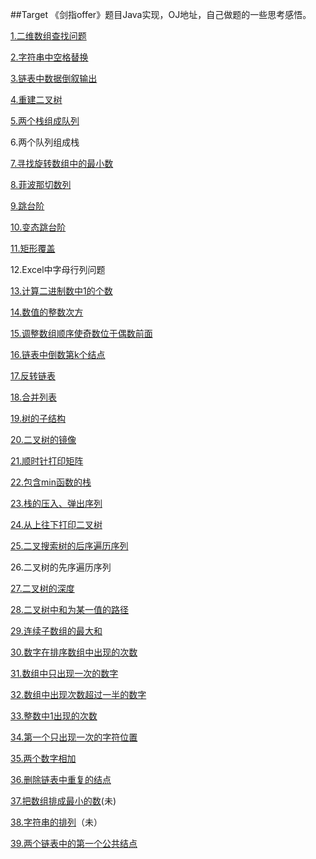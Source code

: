 ##Target
《剑指offer》题目Java实现，OJ地址，自己做题的一些思考感悟。

[1.二维数组查找问题](http://www.nowcoder.com/practice/abc3fe2ce8e146608e868a70efebf62e?rp=1&ru=/ta/coding-interviews&qru=/ta/coding-interviews/question-ranking)

[2.字符串中空格替换](http://www.nowcoder.com/practice/4060ac7e3e404ad1a894ef3e17650423?rp=1&ru=/ta/coding-interviews&qru=/ta/coding-interviews/question-ranking)

[3.链表中数据倒叙输出](http://www.nowcoder.com/practice/d0267f7f55b3412ba93bd35cfa8e8035?rp=1&ru=/ta/coding-interviews&qru=/ta/coding-interviews/question-ranking)

[4.重建二叉树](http://www.nowcoder.com/practice/8a19cbe657394eeaac2f6ea9b0f6fcf6?rp=1&ru=/ta/coding-interviews&qru=/ta/coding-interviews/question-ranking)

[5.两个栈组成队列](http://www.nowcoder.com/practice/54275ddae22f475981afa2244dd448c6?rp=1&ru=/ta/coding-interviews&qru=/ta/coding-interviews/question-ranking)

6.两个队列组成栈

[7.寻找旋转数组中的最小数](http://www.nowcoder.com/practice/9f3231a991af4f55b95579b44b7a01ba?rp=1&ru=/ta/coding-interviews&qru=/ta/coding-interviews/question-ranking)

[8.菲波那切数列](http://www.nowcoder.com/practice/c6c7742f5ba7442aada113136ddea0c3?rp=1&ru=/ta/coding-interviews&qru=/ta/coding-interviews/question-ranking)

[9.跳台阶](http://www.nowcoder.com/practice/8c82a5b80378478f9484d87d1c5f12a4?rp=1&ru=/ta/coding-interviews&qru=/ta/coding-interviews/question-ranking)

[10.变态跳台阶](http://www.nowcoder.com/practice/22243d016f6b47f2a6928b4313c85387?rp=1&ru=/ta/coding-interviews&qru=/ta/coding-interviews/question-ranking)

[11.矩形覆盖](http://www.nowcoder.com/practice/72a5a919508a4251859fb2cfb987a0e6?rp=1&ru=/ta/coding-interviews&qru=/ta/coding-interviews/question-ranking)


12.Excel中字母行列问题

[13.计算二进制数中1的个数](http://www.nowcoder.com/practice/8ee967e43c2c4ec193b040ea7fbb10b8?rp=1&ru=/ta/coding-interviews&qru=/ta/coding-interviews/question-ranking)

[14.数值的整数次方](http://www.nowcoder.com/practice/1a834e5e3e1a4b7ba251417554e07c00?rp=1&ru=/ta/coding-interviews&qru=/ta/coding-interviews/question-ranking)

[15.调整数组顺序使奇数位于偶数前面](http://www.nowcoder.com/practice/beb5aa231adc45b2a5dcc5b62c93f593?rp=1&ru=/ta/coding-interviews&qru=/ta/coding-interviews/question-ranking)

[16.链表中倒数第k个结点](http://www.nowcoder.com/practice/529d3ae5a407492994ad2a246518148a?rp=1&ru=/ta/coding-interviews&qru=/ta/coding-interviews/question-ranking)

[17.反转链表](http://www.nowcoder.com/practice/75e878df47f24fdc9dc3e400ec6058ca?rp=1&ru=/ta/coding-interviews&qru=/ta/coding-interviews/question-ranking)

[18.合并列表](http://www.nowcoder.com/practice/d8b6b4358f774294a89de2a6ac4d9337?rp=1&ru=/ta/coding-interviews&qru=/ta/coding-interviews/question-ranking)

[19.树的子结构](http://www.nowcoder.com/practice/6e196c44c7004d15b1610b9afca8bd88?rp=1&ru=/ta/coding-interviews&qru=/ta/coding-interviews/question-ranking)

[20.二叉树的镜像](http://www.nowcoder.com/practice/564f4c26aa584921bc75623e48ca3011?rp=1&ru=/ta/coding-interviews&qru=/ta/coding-interviews/question-ranking)

[21.顺时针打印矩阵](http://www.nowcoder.com/practice/9b4c81a02cd34f76be2659fa0d54342a?rp=1&ru=/ta/coding-interviews&qru=/ta/coding-interviews/question-ranking)

[22.包含min函数的栈](http://www.nowcoder.com/practice/4c776177d2c04c2494f2555c9fcc1e49?rp=1&ru=/ta/coding-interviews&qru=/ta/coding-interviews/question-ranking)

[23.栈的压入、弹出序列](http://www.nowcoder.com/practice/d77d11405cc7470d82554cb392585106?rp=2&ru=/ta/coding-interviews&qru=/ta/coding-interviews/question-ranking)

[24.从上往下打印二叉树](http://www.nowcoder.com/practice/7fe2212963db4790b57431d9ed259701?rp=2&ru=/ta/coding-interviews&qru=/ta/coding-interviews/question-ranking)

[25.二叉搜索树的后序遍历序列](http://www.nowcoder.com/practice/a861533d45854474ac791d90e447bafd?rp=2&ru=/ta/coding-interviews&qru=/ta/coding-interviews/question-ranking)

26.二叉树的先序遍历序列

[27.二叉树的深度](http://www.nowcoder.com/practice/435fb86331474282a3499955f0a41e8b?rp=2&ru=/ta/coding-interviews&qru=/ta/coding-interviews/question-ranking)

[28.二叉树中和为某一值的路径](http://www.nowcoder.com/practice/b736e784e3e34731af99065031301bca?rp=2&ru=/ta/coding-interviews&qru=/ta/coding-interviews/question-ranking)

[29.连续子数组的最大和](http://www.nowcoder.com/practice/459bd355da1549fa8a49e350bf3df484?rp=2&ru=/ta/coding-interviews&qru=/ta/coding-interviews/question-ranking)

[30.数字在排序数组中出现的次数](http://www.nowcoder.com/practice/70610bf967994b22bb1c26f9ae901fa2?rp=2&ru=/ta/coding-interviews&qru=/ta/coding-interviews/question-ranking)

[31.数组中只出现一次的数字](http://www.nowcoder.com/practice/e02fdb54d7524710a7d664d082bb7811?rp=2&ru=/ta/coding-interviews&qru=/ta/coding-interviews/question-ranking)

[32.数组中出现次数超过一半的数字](http://www.nowcoder.com/practice/e8a1b01a2df14cb2b228b30ee6a92163?rp=2&ru=/ta/coding-interviews&qru=/ta/coding-interviews/question-ranking)

[33.整数中1出现的次数](http://www.nowcoder.com/practice/bd7f978302044eee894445e244c7eee6?rp=2&ru=/ta/coding-interviews&qru=/ta/coding-interviews/question-ranking)

[34.第一个只出现一次的字符位置](http://www.nowcoder.com/practice/1c82e8cf713b4bbeb2a5b31cf5b0417c?rp=2&ru=/ta/coding-interviews&qru=/ta/coding-interviews/question-ranking)

[35.两个数字相加](http://www.nowcoder.com/practice/59ac416b4b944300b617d4f7f111b215?rp=3&ru=/ta/coding-interviews&qru=/ta/coding-interviews/question-ranking)

[36.删除链表中重复的结点](http://www.nowcoder.com/practice/fc533c45b73a41b0b44ccba763f866ef?rp=3&ru=/ta/coding-interviews&qru=/ta/coding-interviews/question-ranking)

[37.把数组排成最小的数](http://www.nowcoder.com/practice/8fecd3f8ba334add803bf2a06af1b993?rp=2&ru=/ta/coding-interviews&qru=/ta/coding-interviews/question-ranking)(未)

[38.字符串的排列](http://www.nowcoder.com/practice/fe6b651b66ae47d7acce78ffdd9a96c7?rp=2&ru=/ta/coding-interviews&qru=/ta/coding-interviews/question-ranking)（未）

[39.两个链表中的第一个公共结点](http://www.nowcoder.com/practice/6ab1d9a29e88450685099d45c9e31e46?rp=2&ru=/ta/coding-interviews&qru=/ta/coding-interviews/question-ranking)